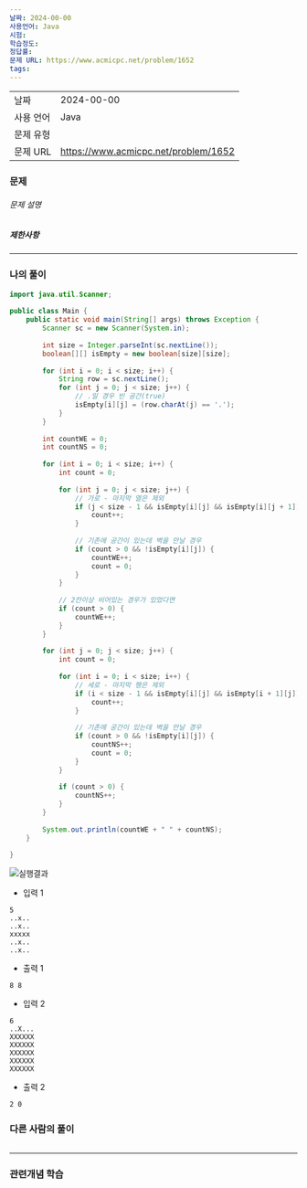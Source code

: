 ```yaml
---
날짜: 2024-00-00
사용언어: Java
시험: 
학습정도: 
정답률: 
문제 URL: https://www.acmicpc.net/problem/1652
tags:
---
```

|        |                                      |
| ------ | ------------------------------------ |
| 날짜     | 2024-00-00                           |
| 사용 언어  | Java                                 |
| 문제 유형  |                                      |
| 문제 URL | https://www.acmicpc.net/problem/1652 |



### 문제

###### 문제 설명


##### 제한사항


---

### 나의 풀이

```java
import java.util.Scanner;  
  
public class Main {  
    public static void main(String[] args) throws Exception {  
        Scanner sc = new Scanner(System.in);  
  
        int size = Integer.parseInt(sc.nextLine());  
        boolean[][] isEmpty = new boolean[size][size];  
  
        for (int i = 0; i < size; i++) {  
            String row = sc.nextLine();  
            for (int j = 0; j < size; j++) {  
                // .일 경우 빈 공간(true)  
                isEmpty[i][j] = (row.charAt(j) == '.');  
            }  
        }  
  
        int countWE = 0;  
        int countNS = 0;  
  
        for (int i = 0; i < size; i++) {  
            int count = 0;  
  
            for (int j = 0; j < size; j++) {  
                // 가로 - 마지막 열은 제외  
                if (j < size - 1 && isEmpty[i][j] && isEmpty[i][j + 1]) {  
                    count++;  
                }  
  
                // 기존에 공간이 있는데 벽을 만날 경우  
                if (count > 0 && !isEmpty[i][j]) {  
                    countWE++;  
                    count = 0;  
                }  
            }  
  
            // 2칸이상 비어있는 경우가 있었다면  
            if (count > 0) {  
                countWE++;  
            }  
        }  
  
        for (int j = 0; j < size; j++) {  
            int count = 0;  
  
            for (int i = 0; i < size; i++) {  
                // 세로 - 마지막 행은 제외  
                if (i < size - 1 && isEmpty[i][j] && isEmpty[i + 1][j]) {  
                    count++;  
                }  
  
                // 기존에 공간이 있는데 벽을 만날 경우  
                if (count > 0 && !isEmpty[i][j]) {  
                    countNS++;  
                    count = 0;  
                }  
            }  
  
            if (count > 0) {  
                countNS++;  
            }  
        }  
  
        System.out.println(countWE + " " + countNS);  
    }  
  
}
```

![실행결과](/assets/CodingTest/B1652.png)

- 입력 1
``` 
5
..x..
..x..
xxxxx
..x..
..x..
```
- 출력 1
```
8 8
```

- 입력 2
```
6
..X...
XXXXXX
XXXXXX
XXXXXX
XXXXXX
XXXXXX
```
- 출력 2
```
2 0
```

### 다른 사람의 풀이

```java

```

---
### 관련개념 학습
